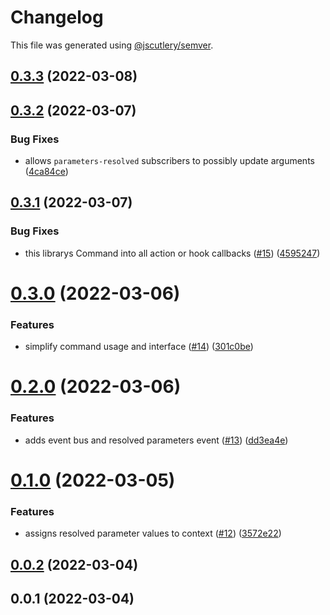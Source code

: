 # Changelog

This file was generated using [@jscutlery/semver](https://github.com/jscutlery/semver).

## [0.3.3](https://github.com/cloudmagick/commander-zod/compare/commander-zod-0.3.2...commander-zod-0.3.3) (2022-03-08)

## [0.3.2](https://github.com/cloudmagick/commander-zod/compare/commander-zod-0.3.1...commander-zod-0.3.2) (2022-03-07)

### Bug Fixes

- allows `parameters-resolved` subscribers to possibly update arguments ([4ca84ce](https://github.com/cloudmagick/commander-zod/commit/4ca84ce9b72447bb4157884851b0a0135abdfd9f))

## [0.3.1](https://github.com/cloudmagick/commander-zod/compare/commander-zod-0.3.0...commander-zod-0.3.1) (2022-03-07)

### Bug Fixes

- this librarys Command into all action or hook callbacks ([#15](https://github.com/cloudmagick/commander-zod/issues/15)) ([4595247](https://github.com/cloudmagick/commander-zod/commit/45952473461c986b87263adcf73b7a732d1c1e7c))

# [0.3.0](https://github.com/cloudmagick/commander-zod/compare/commander-zod-0.2.0...commander-zod-0.3.0) (2022-03-06)

### Features

- simplify command usage and interface ([#14](https://github.com/cloudmagick/commander-zod/issues/14)) ([301c0be](https://github.com/cloudmagick/commander-zod/commit/301c0be605a012ff909c3be8a9b8dbb75eb39819))

# [0.2.0](https://github.com/cloudmagick/commander-zod/compare/commander-zod-0.1.0...commander-zod-0.2.0) (2022-03-06)

### Features

- adds event bus and resolved parameters event ([#13](https://github.com/cloudmagick/commander-zod/issues/13)) ([dd3ea4e](https://github.com/cloudmagick/commander-zod/commit/dd3ea4ea8bc895e5864399616c4e719e46cddbdc))

# [0.1.0](https://github.com/cloudmagick/commander-zod/compare/commander-zod-0.0.2...commander-zod-0.1.0) (2022-03-05)

### Features

- assigns resolved parameter values to context ([#12](https://github.com/cloudmagick/commander-zod/issues/12)) ([3572e22](https://github.com/cloudmagick/commander-zod/commit/3572e22e1c951f0e3a88d1aafe222921de9b3187))

## [0.0.2](https://github.com/cloudmagick/commander-zod/compare/commander-zod-0.0.1...commander-zod-0.0.2) (2022-03-04)

## 0.0.1 (2022-03-04)
